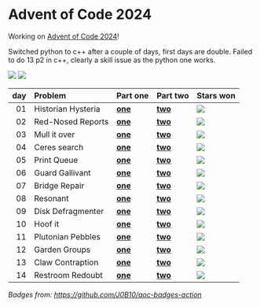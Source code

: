 # Advent of Code 2024

Working on [Advent of Code 2024](https://adventofcode.com/2024/)!

Switched python to c++ after a couple of days, first days are double.
Failed to do 13 p2 in c++, clearly a skill issue as the python one works.

![](https://img.shields.io/badge/stars%20⭐-28-yellow) ![](https://img.shields.io/badge/days%20completed-14-red)

| day | Problem             | Part one                 | Part two                 | Stars won                                            |
|----:|:--------------------|:-------------------------|:-------------------------|:-----------------------------------------------------|
|  01 | Historian Hysteria  | [**one**](day01/one.py) | [**two**](day01/two.py) | ![](https://img.shields.io/badge/stars%20⭐-2-yellow) |
|  02 | Red-Nosed Reports   | [**one**](day02/one.py) | [**two**](day02/two.py) | ![](https://img.shields.io/badge/stars%20⭐-2-yellow) |
|  03 | Mull it over        | [**one**](day03/one.py) | [**two**](day03/two.py) | ![](https://img.shields.io/badge/stars%20⭐-2-yellow) |
|  04 | Ceres search        | [**one**](day04/one.cpp) | [**two**](day04/two.cpp) | ![](https://img.shields.io/badge/stars%20⭐-2-yellow) |
|  05 | Print Queue         | [**one**](day05/one.cpp) | [**two**](day05/two.cpp) | ![](https://img.shields.io/badge/stars%20⭐-2-yellow) |
|  06 | Guard Gallivant     | [**one**](day06/one.cpp) | [**two**](day06/two.cpp) | ![](https://img.shields.io/badge/stars%20⭐-1-yellow) |
|  07 | Bridge Repair       | [**one**](day07/one.cpp) | [**two**](day07/two.cpp) | ![](https://img.shields.io/badge/stars%20⭐-2-yellow) |
|  08 | Resonant            | [**one**](day08/one.cpp) | [**two**](day08/two.cpp) | ![](https://img.shields.io/badge/stars%20⭐-2-yellow) |
|  09 | Disk Defragmenter   | [**one**](day09/one.cpp) | [**two**](day09/two.cpp) | ![](https://img.shields.io/badge/stars%20⭐-2-yellow) |
|  10 | Hoof it             | [**one**](day10/one.cpp) | [**two**](day10/two.cpp) | ![](https://img.shields.io/badge/stars%20⭐-2-yellow) |
|  11 | Plutonian Pebbles   | [**one**](day11/one.cpp) | [**two**](day11/two.cpp) | ![](https://img.shields.io/badge/stars%20⭐-2-yellow) |
|  12 | Garden Groups       | [**one**](day12/one.cpp) | [**two**](day12/two.cpp) | ![](https://img.shields.io/badge/stars%20⭐-2-yellow) |
|  13 | Claw Contraption    | [**one**](day13/one.cpp) | [**two**](day13/two.py) | ![](https://img.shields.io/badge/stars%20⭐-2-yellow) |
|  14 | Restroom Redoubt    | [**one**](day13/one.cpp) | [**two**](day13/two.cpp) | ![](https://img.shields.io/badge/stars%20⭐-2-yellow) |

*Badges from: https://github.com/J0B10/aoc-badges-action*

